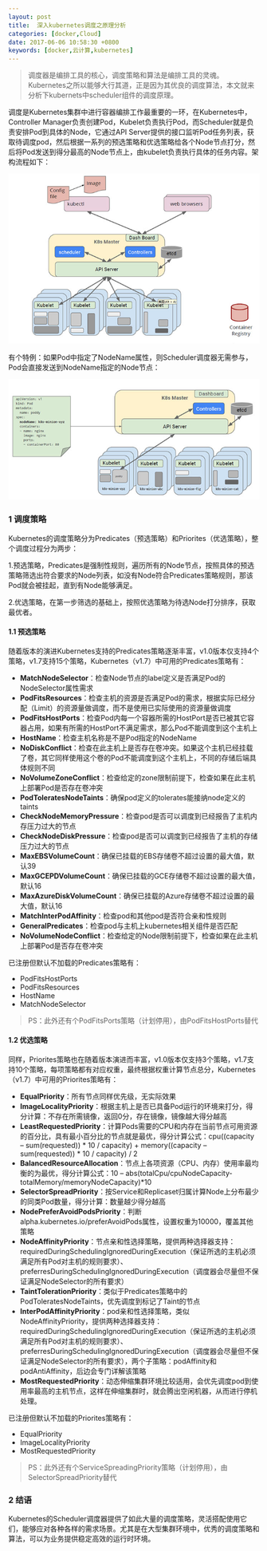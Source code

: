 ```yaml
---
layout: post
title:  深入kubernetes调度之原理分析
categories: [docker,Cloud]
date: 2017-06-06 10:58:30 +0800
keywords: [docker,云计算,kubernetes]
---
```


>调度器是编排工具的核心，调度策略和算法是编排工具的灵魂。Kubernetes之所以能够大行其道，正是因为其优良的调度算法，本文就来分析下kubernets中scheduler组件的调度原理。

调度是Kubernetes集群中进行容器编排工作最重要的一环，在Kubernetes中，Controller Manager负责创建Pod，Kubelet负责执行Pod，而Scheduler就是负责安排Pod到具体的Node，它通过API Server提供的接口监听Pod任务列表，获取待调度pod，然后根据一系列的预选策略和优选策略给各个Node节点打分，然后将Pod发送到得分最高的Node节点上，由kubelet负责执行具体的任务内容。架构流程如下：

![Schedulet 调度原理1](/images/posts/2017-06-13-principe-1.jpg)

有个特例：如果Pod中指定了NodeName属性，则Scheduler调度器无需参与，Pod会直接发送到NodeName指定的Node节点：

![Schedulet 调度原理2](/images/posts/2017-06-13-principe-2.jpg)

### 1 调度策略

Kubernetes的调度策略分为Predicates（预选策略）和Priorites（优选策略），整个调度过程分为两步：

1.预选策略，Predicates是强制性规则，遍历所有的Node节点，按照具体的预选策略筛选出符合要求的Node列表，如没有Node符合Predicates策略规则，那该Pod就会被挂起，直到有Node能够满足。

2.优选策略，在第一步筛选的基础上，按照优选策略为待选Node打分排序，获取最优者。

#### 1.1 预选策略

随着版本的演进Kubernetes支持的Predicates策略逐渐丰富，v1.0版本仅支持4个策略，v1.7支持15个策略，Kubernetes（v1.7）中可用的Predicates策略有：

- **MatchNodeSelector**：检查Node节点的label定义是否满足Pod的NodeSelector属性需求
- **PodFitsResources**：检查主机的资源是否满足Pod的需求，根据实际已经分配（Limit）的资源量做调度，而不是使用已实际使用的资源量做调度
- **PodFitsHostPorts**：检查Pod内每一个容器所需的HostPort是否已被其它容器占用，如果有所需的HostPort不满足需求，那么Pod不能调度到这个主机上
- **HostName**：检查主机名称是不是Pod指定的NodeName
- **NoDiskConflict**：检查在此主机上是否存在卷冲突。如果这个主机已经挂载了卷，其它同样使用这个卷的Pod不能调度到这个主机上，不同的存储后端具体规则不同
- **NoVolumeZoneConflict**：检查给定的zone限制前提下，检查如果在此主机上部署Pod是否存在卷冲突
- **PodToleratesNodeTaints**：确保pod定义的tolerates能接纳node定义的taints
- **CheckNodeMemoryPressure**：检查pod是否可以调度到已经报告了主机内存压力过大的节点
- **CheckNodeDiskPressure**：检查pod是否可以调度到已经报告了主机的存储压力过大的节点
- **MaxEBSVolumeCount**：确保已挂载的EBS存储卷不超过设置的最大值，默认39
- **MaxGCEPDVolumeCount**：确保已挂载的GCE存储卷不超过设置的最大值，默认16
- **MaxAzureDiskVolumeCount**：确保已挂载的Azure存储卷不超过设置的最大值，默认16
- **MatchInterPodAffinity**：检查pod和其他pod是否符合亲和性规则
- **GeneralPredicates**：检查pod与主机上kubernetes相关组件是否匹配
- **NoVolumeNodeConflict**：检查给定的Node限制前提下，检查如果在此主机上部署Pod是否存在卷冲突

已注册但默认不加载的Predicates策略有：

- PodFitsHostPorts
- PodFitsResources
- HostName
- MatchNodeSelector

>PS：此外还有个PodFitsPorts策略（计划停用），由PodFitsHostPorts替代

#### 1.2 优选策略

同样，Priorites策略也在随着版本演进而丰富，v1.0版本仅支持3个策略，v1.7支持10个策略，每项策略都有对应权重，最终根据权重计算节点总分，Kubernetes（v1.7）中可用的Priorites策略有：

- **EqualPriority**：所有节点同样优先级，无实际效果
- **ImageLocalityPriority**：根据主机上是否已具备Pod运行的环境来打分，得分计算：不存在所需镜像，返回0分，存在镜像，镜像越大得分越高
- **LeastRequestedPriority**：计算Pods需要的CPU和内存在当前节点可用资源的百分比，具有最小百分比的节点就是最优，得分计算公式：cpu((capacity – sum(requested)) * 10 / capacity) + memory((capacity – sum(requested)) * 10 / capacity) / 2
- **BalancedResourceAllocation**：节点上各项资源（CPU、内存）使用率最均衡的为最优，得分计算公式：10 – abs(totalCpu/cpuNodeCapacity-totalMemory/memoryNodeCapacity)*10
- **SelectorSpreadPriority**：按Service和Replicaset归属计算Node上分布最少的同类Pod数量，得分计算：数量越少得分越高
- **NodePreferAvoidPodsPriority**：判断alpha.kubernetes.io/preferAvoidPods属性，设置权重为10000，覆盖其他策略
- **NodeAffinityPriority**：节点亲和性选择策略，提供两种选择器支持：requiredDuringSchedulingIgnoredDuringExecution（保证所选的主机必须满足所有Pod对主机的规则要求）、preferresDuringSchedulingIgnoredDuringExecution（调度器会尽量但不保证满足NodeSelector的所有要求）
- **TaintTolerationPriority**：类似于Predicates策略中的PodToleratesNodeTaints，优先调度到标记了Taint的节点
- **InterPodAffinityPriority**：pod亲和性选择策略，类似NodeAffinityPriority，提供两种选择器支持：requiredDuringSchedulingIgnoredDuringExecution（保证所选的主机必须满足所有Pod对主机的规则要求）、preferresDuringSchedulingIgnoredDuringExecution（调度器会尽量但不保证满足NodeSelector的所有要求），两个子策略：podAffinity和podAntiAffinity，后边会专门详解该策略
- **MostRequestedPriority**：动态伸缩集群环境比较适用，会优先调度pod到使用率最高的主机节点，这样在伸缩集群时，就会腾出空闲机器，从而进行停机处理。

已注册但默认不加载的Priorites策略有：

- EqualPriority
- ImageLocalityPriority
- MostRequestedPriority

>PS：此外还有个ServiceSpreadingPriority策略（计划停用），由SelectorSpreadPriority替代

### 2 结语

Kubernetes的Scheduler调度器提供了如此大量的调度策略，灵活搭配使用它们，能够应对各种各样的需求场景。尤其是在大型集群环境中，优秀的调度策略和算法，可以为业务提供稳定高效的运行时环境。
